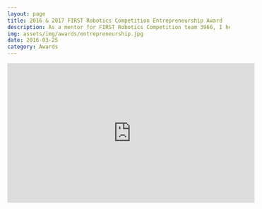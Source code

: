 ```yaml
---
layout: page
title: 2016 & 2017 FIRST Robotics Competition Entrepreneurship Award
description: As a mentor for FIRST Robotics Competition team 3966, I helped the team put together a submission for the Entrepreneurship Award that was selected as the winner at the 2016 Rocket City Regional in Huntsville, Alabama and the 2017 Smoky Mountains Regional in Knoxville, Tennessee. We were selected for our "vital skills necessary for a self-sustaining program."
img: assets/img/awards/entrepreneurship.jpg
date: 2016-03-25
category: Awards
---
```


<iframe width="560" height="315" src="https://www.youtube-nocookie.com/embed/HOdTszZGc0E?si=nrlHhjbiYpQcW9Ns&amp;start=509" title="YouTube video player" frameborder="0" allow="accelerometer; autoplay; clipboard-write; encrypted-media; gyroscope; picture-in-picture; web-share" referrerpolicy="strict-origin-when-cross-origin" allowfullscreen></iframe>
